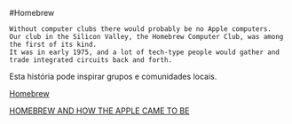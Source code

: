 #Homebrew

    Without computer clubs there would probably be no Apple computers. 
    Our club in the Silicon Valley, the Homebrew Computer Club, was among the first of its kind. 
    It was in early 1975, and a lot of tech-type people would gather and trade integrated circuits back and forth.

Esta história pode inspirar grupos e comunidades locais.

[Homebrew](http://www.bambi.net/bob/homebrew.html)

[HOMEBREW AND HOW THE APPLE CAME TO BE](http://www.atariarchives.org/deli/homebrew_and_how_the_apple.php)
